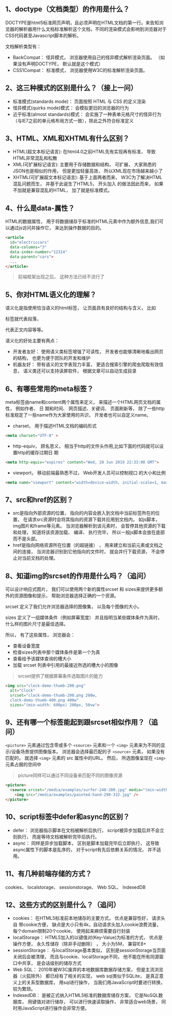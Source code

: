 ## 1、doctype（文档类型）的作用是什么？

​		DOCTYPE是html5标准网页声明，且必须声明在HTML文档的第一行。来告知浏览器的解析器用什么文档标准解析这个文档，不同的渲染模式会影响到浏览器对于CSS代码甚至Javascript脚本的解析。

文档解析类型有：

- BackCompat： 怪异模式， 浏览器使⽤⾃⼰的怪异模式解析渲染⻚⾯。 （如果没有声明DOCTYPE， 默认就是这个模式）
- CSS1Compat： 标准模式， 浏览器使⽤W3C的标准解析渲染⻚⾯。  



## 2、这三种模式的区别是什么？（接上一问）

- 标准模式(standards mode)： ⻚⾯按照 HTML 与 CSS 的定义渲染  
- 怪异模式(quirks mode)模式： 会模拟更旧的浏览器的⾏为  
- 近乎标准(almost standards)模式： 会实施了⼀种表单元格尺⼨的怪异⾏为（与IE7之前的单元格布局⽅式⼀致），除此之外符合标准定义  



## 3、HTML、XML和XHTML有什么区别？

- HTML(超⽂本标记语⾔): 在html4.0之前HTML先有实现再有标准， 导致HTML⾮常混乱和松散  
- XML(可扩展标记语⾔): 主要⽤于存储数据和结构， 可扩展， ⼤家熟悉的JSON也是相似的作⽤， 但是更加轻量⾼效， 所以XML现在市场越来越⼩了  
- XHTML(可扩展超⽂本标记语⾔): 基于上⾯两者⽽来， W3C为了解决HTML混乱问题⽽⽣， 并基于此诞⽣了HTML5， 开头加⼊ <!DOCTYPE html> 的做法因此⽽来， 如果不加就是兼容混乱的HTML， 加了就是标准模式。  



## 4、什么是data-属性？

HTML的数据属性， ⽤于将数据储存于标准的HTML元素中作为额外信息,我们可以通过js访问并操作它， 来达到操作数据的⽬的。  

```html
<article
  id="electriccars"
  data-columns="3"
  data-index-number="12314"
  data-parent="cars">
  ...
</article>
```

> 前端框架出现之后， 这种⽅法已经不流⾏了  



## 5、你对HTML语义化的理解？

语义化是指使⽤恰当语义的html标签， 让⻚⾯具有良好的结构与含义， ⽐如 <p> 标签就代表段落， <article> 代表正⽂内容等等。  

语义化的好处主要有两点：  

- 开发者友好： 使⽤语义类标签增强了可读性， 开发者也能够清晰地看出⽹⻚的结构， 也更为便于团队的开发和维护  
- 机器友好： 带有语义的⽂字表现⼒丰富， 更适合搜索引擎的爬⾍爬取有效信息， 语义类还可以⽀持读屏软件， 根据⽂章可以⾃动⽣成⽬录  



## 6、有哪些常用的meta标签？

meta标签由name和content两个属性来定义， 来描述⼀个HTML⽹⻚⽂档的属性， 例如作者、 ⽇ 期和时间、 ⽹⻚描述、关键词、 ⻚⾯刷新等， 除了⼀些http标准规定了⼀些name作为⼤家使⽤的共识， 开发者也可以⾃定义name。  

- charset， ⽤于描述HTML⽂档的编码形式  

```html
<meta charset="UTF-8" > 
```

- http-equiv， 顾名思义， 相当于http的⽂件头作⽤,⽐如下⾯的代码就可以设置http的缓存过期⽇ 期  

```html
<meta http-equiv="expires" content="Wed, 20 Jun 2019 22:33:00 GMT">
```

- viewport， 移动前端最熟悉不过， Web开发⼈员可以控制视⼝ 的⼤⼩和⽐例  

```html
<meta name="viewport" content="width=device-width, initial-scale=1, maximum-scale=1">
```

 

## 7、src和href的区别？

- src是指向外部资源的位置， 指向的内容会嵌⼊到⽂档中当前标签所在的位置， 在请求src资源时会将其指向的资源下载并应⽤到⽂档内， 如js脚本， img图⽚和frame等元素。 当浏览器解析到该元素时， 会暂停其他资源的下载和处理， 知道将该资源加载、 编译、 执⾏完毕， 所以⼀般js脚本会放在底部⽽不是头部。  
- href是指向⽹络资源所在位置（的超链接） ， ⽤来建⽴和当前元素或⽂档之间的连接， 当浏览器识别到它他指向的⽂件时， 就会并⾏下载资源， 不会停⽌对当前⽂档的处理。  



## 8、知道img的srcset的作用是什么吗？（追问）

可以设计响应式图⽚， 我们可以使⽤两个新的属性srcset 和 sizes来提供更多额外的资源图像和提示， 帮助浏览器选择正确的⼀个资源。  

srcset 定义了我们允许浏览器选择的图像集， 以及每个图像的大小。

sizes 定义了⼀组媒体条件（例如屏幕宽度） 并且指明当某些媒体条件为真时， 什么样的图⽚尺⼨是最佳选择。  

所以， 有了这些属性， 浏览器会：  

- 查看设备宽度
- 检查sizes列表中那个媒体条件是第一个为真
- 查看给予该媒体查询的槽大小
- 加载 srcset 列表中引⽤的最接近所选的槽⼤⼩的图像  

> srcset提供了根据屏幕条件选取图⽚的能力

```html
<img src="clock-demo-thumb-200.png"
  alt="Clock"
  srcset="clock-demo-thumb-200.png 200w,
  clock-demo-thumb-400.png 400w"
  sizes="(min-width: 600px) 200px, 50vw">
```



## 9、还有哪一个标签能起到跟srcset相似作用？（追问）

`<picture>` 元素通过包含零或多个 `<source>` 元素和⼀个 `<img>` 元素来为不同的显示/设备场景提供图像版本。 浏览器会选择最匹配的⼦ `<source>` 元素， 如果没有匹配的， 就选择 `<img>` 元素的 src 属性中的URL。 然后， 所选图像呈现在 `<img>` 元素占据的空间中

> picture同样可以通过不同设备来匹配不同的图像资源

```html
<picture>
  <source srcset="/media/examples/surfer-240-200.jpg" media="(min-width: 800px)">
	<img src="/media/examples/painted-hand-298-332.jpg" />
</picture>
```



## 10、script标签中defer和async的区别？

- defer： 浏览器指示脚本在⽂档被解析后执⾏， script被异步加载后并不会⽴刻执⾏， ⽽是等待⽂档被解析完毕后执⾏。 
- async： 同样是异步加载脚本， 区别是脚本加载完毕后⽴即执⾏， 这导致async属性下的脚本是乱序的， 对于script有先后依赖关系的情况， 并不适⽤。  



## 11、有几种前端存储的方式？

cookies、 localstorage、 sessionstorage、 Web SQL、 IndexedDB  



## 12、这些方式的区别是什么？（追问）

- cookies： 在HTML5标准前本地储存的主要⽅式， 优点是兼容性好， 请求头⾃ 带cookie⽅便， 缺点是⼤⼩只有4k，⾃动请求头加⼊cookie浪费流量， 每个domain限制20个cookie， 使⽤起来麻烦需要⾃⾏封装  
- localStorage： HTML5加⼊的以键值对(Key-Value)为标准的⽅式， 优点是操作⽅便， 永久性储存（除⾮⼿动删除） ， ⼤⼩为5M， 兼容IE8+  
- sessionStorage： 与localStorage基本类似， 区别是sessionStorage当⻚⾯关闭后会被清理， ⽽且与cookie、localStorage不同， 他不能在所有同源窗⼝中共享， 是会话级别的储存⽅式  
- Web SQL： 2010年被W3C废弃的本地数据库数据存储⽅案， 但是主流浏览器（⽕狐除外） 都已经有了相关的实现， web sql类似于SQLite， 是真正意义上的关系型数据库， ⽤sql进⾏操作， 当我们⽤JavaScript时要进⾏转换，较为繁琐。  
- IndexedDB： 是被正式纳⼊HTML5标准的数据库储存⽅案， 它是NoSQL数据库， ⽤键值对进⾏储存， 可以进⾏快速读取操作， ⾮常适合web场景， 同时⽤JavaScript进⾏操作会⾮常⽅便。  

















































